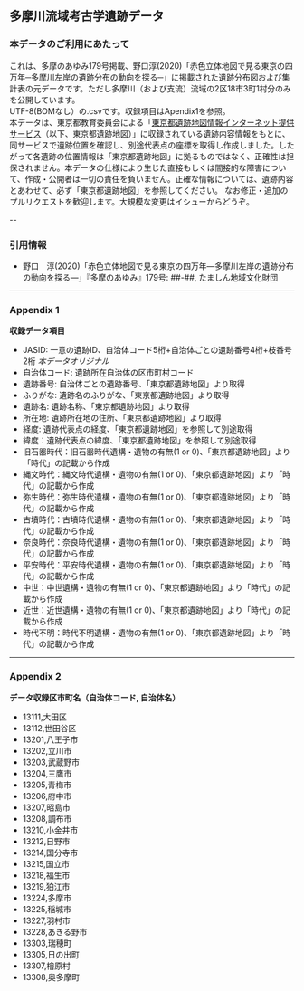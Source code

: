 ## 多摩川流域考古学遺跡データ

### 本データのご利用にあたって
これは、多摩のあゆみ179号掲載、野口淳(2020)「赤色立体地図で見る東京の四万年─多摩川左岸の遺跡分布の動向を探る─」に掲載された遺跡分布図および集計表の元データです。ただし多摩川（および支流）流域の2区18市3町1村分のみを公開しています。  
UTF-8(BOMなし）の.csvです。収録項目はApendix1を参照。  
本データは、東京都教育委員会による「[東京都遺跡地図情報インターネット提供サービス](https://tokyo-iseki.metro.tokyo.lg.jp/)（以下、東京都遺跡地図）」に収録されている遺跡内容情報をもとに、同サービスで遺跡位置を確認し、別途代表点の座標を取得し作成しました。したがって各遺跡の位置情報は「東京都遺跡地図」に拠るものではなく、正確性は担保されません。本データの仕様により生じた直接もしくは間接的な障害について、作成・公開者は一切の責任を負いません。正確な情報については、遺跡内容とあわせて、必ず「東京都遺跡地図」を参照してください。
なお修正・追加のプルリクエストを歓迎します。大規模な変更はイシューからどうぞ。  

--
### 引用情報
- 野口　淳(2020)「赤色立体地図で見る東京の四万年―多摩川左岸の遺跡分布の動向を探る―」『多摩のあゆみ』179号: ##-##, たましん地域文化財団

---
### Appendix 1
**収録データ項目**
- JASID: 一意の遺跡ID、自治体コード5桁+自治体ごとの遺跡番号4桁+枝番号2桁 *本データオリジナル*
- 自治体コード: 遺跡所在自治体の区市町村コード
- 遺跡番号: 自治体ごとの遺跡番号、「東京都遺跡地図」より取得
- ふりがな: 遺跡名のふりがな、「東京都遺跡地図」より取得
- 遺跡名: 遺跡名称、「東京都遺跡地図」より取得
- 所在地: 遺跡所在地の住所、「東京都遺跡地図」より取得
- 経度: 遺跡代表点の経度、「東京都遺跡地図」を参照して別途取得
- 緯度：遺跡代表点の緯度、「東京都遺跡地図」を参照して別途取得
- 旧石器時代：旧石器時代遺構・遺物の有無(1 or 0)、「東京都遺跡地図」より「時代」の記載から作成
- 縄文時代：縄文時代遺構・遺物の有無(1 or 0)、「東京都遺跡地図」より「時代」の記載から作成
- 弥生時代：弥生時代遺構・遺物の有無(1 or 0)、「東京都遺跡地図」より「時代」の記載から作成
- 古墳時代：古墳時代遺構・遺物の有無(1 or 0)、「東京都遺跡地図」より「時代」の記載から作成
- 奈良時代：奈良時代遺構・遺物の有無(1 or 0)、「東京都遺跡地図」より「時代」の記載から作成
- 平安時代：平安時代遺構・遺物の有無(1 or 0)、「東京都遺跡地図」より「時代」の記載から作成
- 中世：中世遺構・遺物の有無(1 or 0)、「東京都遺跡地図」より「時代」の記載から作成
- 近世：近世遺構・遺物の有無(1 or 0)、「東京都遺跡地図」より「時代」の記載から作成
- 時代不明：時代不明遺構・遺物の有無(1 or 0)、「東京都遺跡地図」より「時代」の記載から作成

---
### Appendix 2
**データ収録区市町名（自治体コード, 自治体名）**
- 13111,大田区
- 13112,世田谷区
- 13201,八王子市
- 13202,立川市
- 13203,武蔵野市
- 13204,三鷹市
- 13205,青梅市
- 13206,府中市
- 13207,昭島市
- 13208,調布市
- 13210,小金井市
- 13212,日野市
- 13214,国分寺市
- 13215,国立市
- 13218,福生市
- 13219,狛江市
- 13224,多摩市
- 13225,稲城市
- 13227,羽村市
- 13228,あきる野市
- 13303,瑞穂町
- 13305,日の出町
- 13307,檜原村
- 13308,奥多摩町
